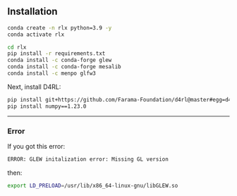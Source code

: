 ## Installation

```bash
conda create -n rlx python=3.9 -y
conda activate rlx

cd rlx
pip install -r requirements.txt
conda install -c conda-forge glew
conda install -c conda-forge mesalib
conda install -c menpo glfw3
```

Next, install D4RL:
```bash
pip install git+https://github.com/Farama-Foundation/d4rl@master#egg=d4rl
pip install numpy==1.23.0
```

---

### Error

If you got this error:
```bash
ERROR: GLEW initalization error: Missing GL version
```

then:
```bash
export LD_PRELOAD=/usr/lib/x86_64-linux-gnu/libGLEW.so
```

